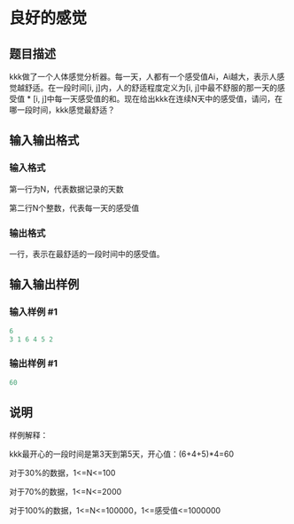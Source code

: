 # 良好的感觉

## 题目描述

kkk做了一个人体感觉分析器。每一天，人都有一个感受值Ai，Ai越大，表示人感觉越舒适。在一段时间[i, j]内，人的舒适程度定义为[i, j]中最不舒服的那一天的感受值 \* [i, j]中每一天感受值的和。现在给出kkk在连续N天中的感受值，请问，在哪一段时间，kkk感觉最舒适？

## 输入输出格式

### 输入格式

第一行为N，代表数据记录的天数

第二行N个整数，代表每一天的感受值

### 输出格式

一行，表示在最舒适的一段时间中的感受值。

## 输入输出样例

### 输入样例 #1

```cpp
6
3 1 6 4 5 2
```


### 输出样例 #1

```cpp
60
```


## 说明

样例解释：

kkk最开心的一段时间是第3天到第5天，开心值：(6+4+5)\*4=60

对于30%的数据，1<=N<=100

对于70%的数据，1<=N<=2000

对于100%的数据，1<=N<=100000，1<=感受值<=1000000

